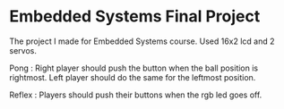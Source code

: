 # Embedded Systems Final Project


The project I made for Embedded Systems course. Used 16x2 lcd and 2 servos. 

Pong : Right player should push the button when the ball position is rightmost. Left player should do the same for the leftmost position.

Reflex : Players should push their buttons when the rgb led goes off.
